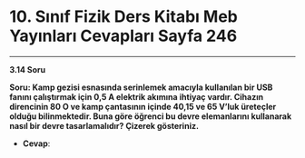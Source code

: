 # 10. Sınıf Fizik Ders Kitabı Meb Yayınları Cevapları Sayfa 246

---

**3.14 Soru**

**Soru: Kamp gezisi esnasında serinlemek amacıyla kullanılan bir USB fanını çalıştırmak için 0,5 A elektrik akımına ihtiyaç vardır. Cihazın direncinin 80 O ve kamp çantasının içinde 40,15 ve 65 V’luk üreteçler olduğu bilinmektedir. Buna göre öğrenci bu devre elemanlarını kullanarak nasıl bir devre tasarlamalıdır? Çizerek gösteriniz.**

-   **Cevap**: